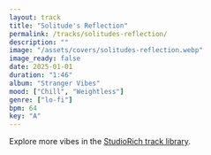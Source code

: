 ```yaml
---
layout: track
title: "Solitude's Reflection"
permalink: /tracks/solitudes-reflection/
description: ""
image: "/assets/covers/solitudes-reflection.webp"
image_ready: false
date: 2025-01-01
duration: "1:46"
album: "Stranger Vibes"
mood: ["Chill", "Weightless"]
genre: ["lo-fi"]
bpm: 64
key: "A"
---
```


Explore more vibes in the [StudioRich track library](/tracks/).
